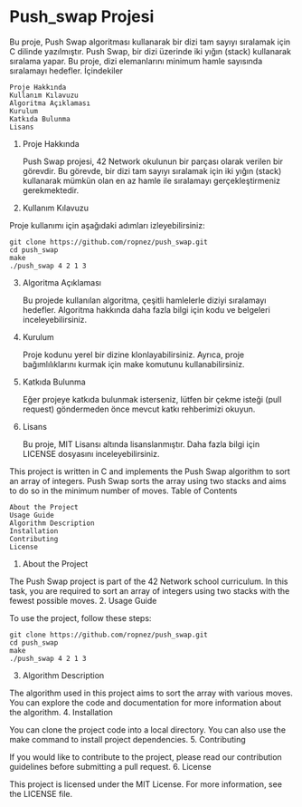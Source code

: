 # Push_swap Projesi

Bu proje, Push Swap algoritması kullanarak bir dizi tam sayıyı sıralamak için C dilinde yazılmıştır. Push Swap, bir dizi üzerinde iki yığın (stack) kullanarak sıralama yapar. Bu proje, dizi elemanlarını minimum hamle sayısında sıralamayı hedefler.
İçindekiler

    Proje Hakkında
    Kullanım Kılavuzu
    Algoritma Açıklaması
    Kurulum
    Katkıda Bulunma
    Lisans

1. Proje Hakkında

    Push Swap projesi, 42 Network okulunun bir parçası olarak verilen bir görevdir. Bu görevde, bir dizi tam sayıyı sıralamak için iki yığın (stack) kullanarak mümkün olan en az hamle ile sıralamayı gerçekleştirmeniz gerekmektedir.

3. Kullanım Kılavuzu

Proje kullanımı için aşağıdaki adımları izleyebilirsiniz:

    git clone https://github.com/ropnez/push_swap.git
    cd push_swap
    make
    ./push_swap 4 2 1 3

3. Algoritma Açıklaması

    Bu projede kullanılan algoritma, çeşitli hamlelerle diziyi sıralamayı hedefler. Algoritma hakkında daha fazla bilgi için kodu ve belgeleri inceleyebilirsiniz.

4. Kurulum
    
    Proje kodunu yerel bir dizine klonlayabilirsiniz. Ayrıca, proje bağımlılıklarını kurmak için make komutunu kullanabilirsiniz.

5. Katkıda Bulunma

    Eğer projeye katkıda bulunmak isterseniz, lütfen bir çekme isteği (pull request) göndermeden önce mevcut katkı rehberimizi okuyun.

7. Lisans

    Bu proje, MIT Lisansı altında lisanslanmıştır. Daha fazla bilgi için LICENSE dosyasını inceleyebilirsiniz.


This project is written in C and implements the Push Swap algorithm to sort an array of integers. Push Swap sorts the array using two stacks and aims to do so in the minimum number of moves.
Table of Contents

    About the Project
    Usage Guide
    Algorithm Description
    Installation
    Contributing
    License

1. About the Project

The Push Swap project is part of the 42 Network school curriculum. In this task, you are required to sort an array of integers using two stacks with the fewest possible moves.
2. Usage Guide

To use the project, follow these steps:

    git clone https://github.com/ropnez/push_swap.git
    cd push_swap
    make
    ./push_swap 4 2 1 3

3. Algorithm Description

The algorithm used in this project aims to sort the array with various moves. You can explore the code and documentation for more information about the algorithm.
4. Installation

You can clone the project code into a local directory. You can also use the make command to install project dependencies.
5. Contributing

If you would like to contribute to the project, please read our contribution guidelines before submitting a pull request.
6. License

This project is licensed under the MIT License. For more information, see the LICENSE file.

